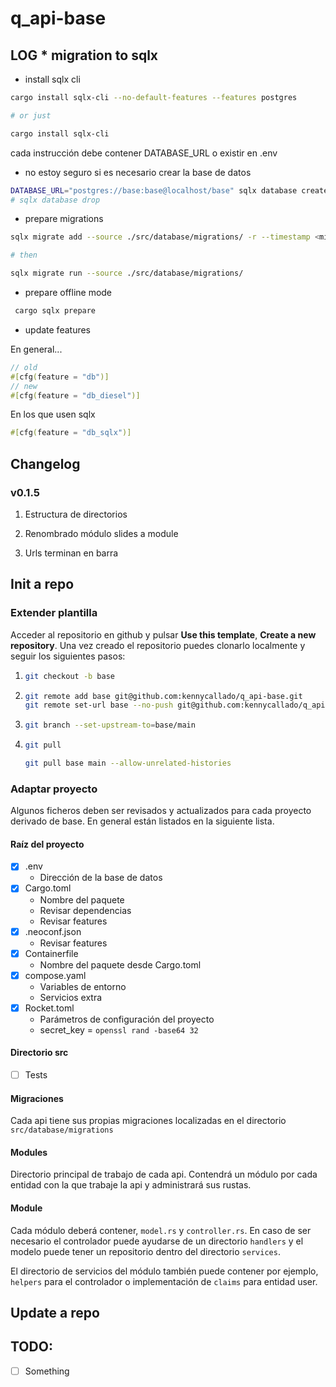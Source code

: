 # q_api-base

## LOG * migration to sqlx

- install sqlx cli
``` bash
cargo install sqlx-cli --no-default-features --features postgres

# or just

cargo install sqlx-cli 
```

cada instrucción debe contener DATABASE_URL o existir en .env

- no estoy seguro si es necesario crear la base de datos
``` bash
DATABASE_URL="postgres://base:base@localhost/base" sqlx database create
# sqlx database drop
```

- prepare migrations
``` bash
sqlx migrate add --source ./src/database/migrations/ -r --timestamp <migration_name>

# then

sqlx migrate run --source ./src/database/migrations/
```

- prepare offline mode
``` bash
 cargo sqlx prepare
```

- update features

En general...
``` rust
// old
#[cfg(feature = "db")]
// new
#[cfg(feature = "db_diesel")]
```
En los que usen sqlx
``` rust
#[cfg(feature = "db_sqlx")]
```

## Changelog

### v0.1.5

1. Estructura de directorios

1. Renombrado módulo slides a module

1. Urls terminan en barra

## Init a repo

### Extender plantilla

Acceder al repositorio en github y pulsar **Use this template**, **Create a new repository**. Una vez creado el repositorio puedes clonarlo localmente y seguir los siguientes pasos:

1. 
   ``` bash
   git checkout -b base
   ```
1. 
   ``` bash
   git remote add base git@github.com:kennycallado/q_api-base.git
   git remote set-url base --no-push git@github.com:kennycallado/q_api-base.git
   ```
1. 
   ``` bash
   git branch --set-upstream-to=base/main
   ```
1. 
   ``` bash
   git pull
   ```

   ``` bash
   git pull base main --allow-unrelated-histories
   ```

<!-- quizá mejor si no mantiene la rama
1. 
   ``` bash
   git checkout main
   ```
1. 
   ``` bash
   git push origin base
   ```
-->

### Adaptar proyecto

Algunos ficheros deben ser revisados y actualizados para cada proyecto derivado de base. En general están listados en la siguiente lista.

#### Raíz del proyecto

- [X] .env
  - Dirección de la base de datos
- [X] Cargo.toml
  - Nombre del paquete
  - Revisar dependencias
  - Revisar features
- [X] .neoconf.json
  - Revisar features
- [X] Containerfile
  - Nombre del paquete desde Cargo.toml
- [X] compose.yaml
  - Variables de entorno
  - Servicios extra
- [X] Rocket.toml
  - Parámetros de configuración del proyecto
  - secret_key = `openssl rand -base64 32`

#### Directorio src

- [ ] Tests

#### Migraciones

Cada api tiene sus propias migraciones localizadas en el directorio `src/database/migrations`

#### Modules

Directorio principal de trabajo de cada api. Contendrá un módulo por cada entidad con la que trabaje la api y administrará sus rustas.

#### Module

Cada módulo deberá contener, `model.rs` y `controller.rs`. En caso de ser necesario el controlador puede ayudarse de un directorio `handlers` y el modelo puede tener un repositorio dentro del directorio `services`.

El directorio de servicios del módulo también puede contener por ejemplo, `helpers` para el controlador o implementación de `claims` para entidad user.

## Update a repo


## TODO:

- [ ] Something
